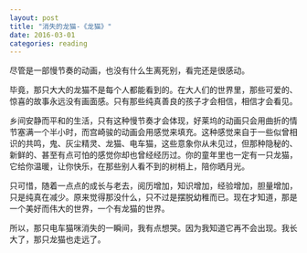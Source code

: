 ```yaml
---
layout: post
title: "消失的龙猫-《龙猫》"
date: 2016-03-01
categories: reading
---
```


尽管是一部慢节奏的动画，也没有什么生离死别，看完还是很感动。

毕竟，那只大大的龙猫不是每个人都能看到的。在大人们的世界里，那些可爱的、惊喜的故事永远没有画面感。只有那些纯真善良的孩子才会相信，相信才会看见。

乡间安静而平和的生活，只有这种慢节奏才会体现，好莱坞的动画只会用曲折的情节塞满一个半小时，而宫崎骏的动画会用感觉来填充。这种感觉来自于一些似曾相识的共鸣，鬼、灰尘精灵、龙猫、电车猫，这些意象你从未见过，但那种隐秘的、新鲜的、甚至有点可怕的感觉你却也曾经经历过。你的童年里也一定有一只龙猫，它给你温暖，让你快乐，在那些别人看不到的树梢上，陪你晒月光。

只可惜，随着一点点的成长与老去，阅历增加，知识增加，经验增加，胆量增加，只是纯真在减少。原来觉得那没什么，只不过是摆脱幼稚而已。现在才知道，那是一个美好而伟大的世界，一个有龙猫的世界。

所以，那只电车猫咪消失的一瞬间，我有点想哭。因为我知道它再不会出现。我长大了，那只龙猫也走远了。
